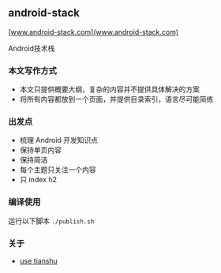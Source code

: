 ## android-stack

[www.android-stack.com](www.android-stack.com)

Android技术栈


### 本文写作方式

- 本文只提供概要大纲，复杂的内容并不提供具体解决的方案
- 将所有内容都放到一个页面，并提供目录索引，语言尽可能简练

### 出发点

- 梳理 Android 开发知识点
- 保持单页内容
- 保持简洁
- 每个主题只关注一个内容
- 只 index h2

### 编译使用

运行以下脚本
`
./publish.sh
`

### 关于
- [use tianshu](https://github.com/tianmajs/tianshu)
